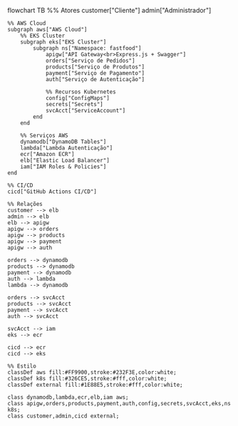 flowchart TB
    %% Atores
    customer["Cliente"]
    admin["Administrador"]
    
    %% AWS Cloud
    subgraph aws["AWS Cloud"]
        %% EKS Cluster
        subgraph eks["EKS Cluster"]
            subgraph ns["Namespace: fastfood"]
                apigw["API Gateway<br>Express.js + Swagger"]
                orders["Serviço de Pedidos"]
                products["Serviço de Produtos"]
                payment["Serviço de Pagamento"]
                auth["Serviço de Autenticação"]
                
                %% Recursos Kubernetes
                config["ConfigMaps"]
                secrets["Secrets"]
                svcAcct["ServiceAccount"]
            end
        end
        
        %% Serviços AWS
        dynamodb["DynamoDB Tables"]
        lambda["Lambda Autenticação"]
        ecr["Amazon ECR"]
        elb["Elastic Load Balancer"]
        iam["IAM Roles & Policies"]
    end
    
    %% CI/CD
    cicd["GitHub Actions CI/CD"]
    
    %% Relações
    customer --> elb
    admin --> elb
    elb --> apigw
    apigw --> orders
    apigw --> products
    apigw --> payment
    apigw --> auth
    
    orders --> dynamodb
    products --> dynamodb
    payment --> dynamodb
    auth --> lambda
    lambda --> dynamodb
    
    orders --> svcAcct
    products --> svcAcct
    payment --> svcAcct
    auth --> svcAcct
    
    svcAcct --> iam
    eks --> ecr
    
    cicd --> ecr
    cicd --> eks
    
    %% Estilo
    classDef aws fill:#FF9900,stroke:#232F3E,color:white;
    classDef k8s fill:#326CE5,stroke:#fff,color:white;
    classDef external fill:#1E88E5,stroke:#fff,color:white;
    
    class dynamodb,lambda,ecr,elb,iam aws;
    class apigw,orders,products,payment,auth,config,secrets,svcAcct,eks,ns k8s;
    class customer,admin,cicd external;